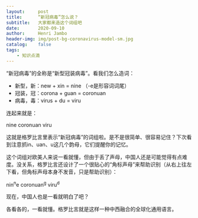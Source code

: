 ```yaml
---
layout:     post
title:      “新冠病毒”怎么说？
subtitle:   大家都来造这个词组吧
date:       2020-09-10
author:     Henri Jambo
header-img: img/post-bg-coronavirus-model-sm.jpg
catalog:    false
tags:
    - 知识点滴
---
```


“新冠病毒”的全称是“新型冠装病毒”。看我们怎么造词：

* 新型，新：new + xin = nine  （-e是形容词词尾）
* 冠装，冠：corona + guan = coronuan
* 病毒，毒：virus + du = viru

连起来就是：

nine coronuan viru

这就是格罗比言里表示“新冠病毒”的词组啦。是不是很简单、很容易记住？下次看到注意抓in、uan、u这几个韵母，它们提醒你的记忆。

这个词组对欧美人来说一看就懂，但由于丢了声母，中国人还是可能觉得有点难度。没关系，格罗比言还设计了一个很贴心的“角标声母”来帮助识别（从右上往左下看，但角标声母本身不发音，只是帮助识别）：

nin<sup>n</sup>e coronuan<sup>g</sup> viru<sup>d</sup>

现在，中国人也是一看就明白了吧？

各看各的，一看就懂。格罗比言就是这样一种中西融合的全球化通用语言。

